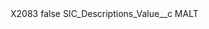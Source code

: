 <?xml version="1.0" encoding="UTF-8"?>
<CustomMetadata xmlns="http://soap.sforce.com/2006/04/metadata" xmlns:xsi="http://www.w3.org/2001/XMLSchema-instance" xmlns:xsd="http://www.w3.org/2001/XMLSchema">
    <label>X2083</label>
    <protected>false</protected>
    <values>
        <field>SIC_Descriptions_Value__c</field>
        <value xsi:type="xsd:string">MALT</value>
    </values>
</CustomMetadata>
